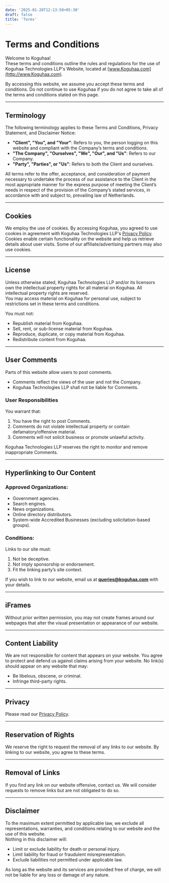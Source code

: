 ```yaml
---
date: '2025-01-28T12:13:50+05:30'
draft: false
title: 'Terms'
---
```


# Terms and Conditions

Welcome to Koguhaa!  
These terms and conditions outline the rules and regulations for the use of Koguhaa Technologies LLP's Website, located at [www.Koguhaa.com](http://www.Koguhaa.com).

By accessing this website, we assume you accept these terms and conditions. Do not continue to use Koguhaa if you do not agree to take all of the terms and conditions stated on this page.

---

## Terminology

The following terminology applies to these Terms and Conditions, Privacy Statement, and Disclaimer Notice:
- **"Client", "You", and "Your"**: Refers to you, the person logging on this website and compliant with the Company’s terms and conditions.
- **"The Company", "Ourselves", "We", "Our", and "Us"**: Refers to our Company.
- **"Party", "Parties", or "Us"**: Refers to both the Client and ourselves.

All terms refer to the offer, acceptance, and consideration of payment necessary to undertake the process of our assistance to the Client in the most appropriate manner for the express purpose of meeting the Client’s needs in respect of the provision of the Company’s stated services, in accordance with and subject to, prevailing law of Netherlands.

---

## Cookies

We employ the use of cookies. By accessing Koguhaa, you agreed to use cookies in agreement with Koguhaa Technologies LLP's [Privacy Policy](#).  
Cookies enable certain functionality on the website and help us retrieve details about user visits. Some of our affiliate/advertising partners may also use cookies.

---

## License

Unless otherwise stated, Koguhaa Technologies LLP and/or its licensors own the intellectual property rights for all material on Koguhaa. All intellectual property rights are reserved.  
You may access material on Koguhaa for personal use, subject to restrictions set in these terms and conditions.

You must not:
- Republish material from Koguhaa.
- Sell, rent, or sub-license material from Koguhaa.
- Reproduce, duplicate, or copy material from Koguhaa.
- Redistribute content from Koguhaa.

---

## User Comments

Parts of this website allow users to post comments.  
- Comments reflect the views of the user and not the Company.
- Koguhaa Technologies LLP shall not be liable for Comments.

### User Responsibilities
You warrant that:
1. You have the right to post Comments.
2. Comments do not violate intellectual property or contain defamatory/offensive material.
3. Comments will not solicit business or promote unlawful activity.

Koguhaa Technologies LLP reserves the right to monitor and remove inappropriate Comments.

---

## Hyperlinking to Our Content

### Approved Organizations:
- Government agencies.
- Search engines.
- News organizations.
- Online directory distributors.
- System-wide Accredited Businesses (excluding solicitation-based groups).

### Conditions:
Links to our site must:
1. Not be deceptive.
2. Not imply sponsorship or endorsement.
3. Fit the linking party’s site context.

If you wish to link to our website, email us at **queries@koguhaa.com** with your details.

---

## iFrames

Without prior written permission, you may not create frames around our webpages that alter the visual presentation or appearance of our website.

---

## Content Liability

We are not responsible for content that appears on your website. You agree to protect and defend us against claims arising from your website. No link(s) should appear on any website that may:
- Be libelous, obscene, or criminal.
- Infringe third-party rights.

---

## Privacy

Please read our [Privacy Policy](#).

---

## Reservation of Rights

We reserve the right to request the removal of any links to our website. By linking to our website, you agree to these terms.

---

## Removal of Links

If you find any link on our website offensive, contact us. We will consider requests to remove links but are not obligated to do so.

---

## Disclaimer

To the maximum extent permitted by applicable law, we exclude all representations, warranties, and conditions relating to our website and the use of this website.  
Nothing in this disclaimer will:
- Limit or exclude liability for death or personal injury.
- Limit liability for fraud or fraudulent misrepresentation.
- Exclude liabilities not permitted under applicable law.

As long as the website and its services are provided free of charge, we will not be liable for any loss or damage of any nature.
